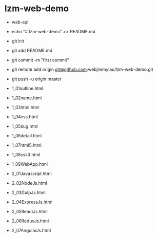 # lzm-web-demo
- web-api

- echo "# lzm-web-demo" >> README.md
- git init
- git add README.md
- git commit -m "first commit"
- git remote add origin git@github.com:webjimmylau/lzm-web-demo.git
- git push -u origin master

- 1_01outline.html
- 1_02name.html
- 1_03html.html
- 1_04css.html
- 1_05bug.html
- 1_06detail.html
- 1_07html5.html
- 1_08css3.html
- 1_09WebApp.html
- 2_01Javascript.html
- 2_02NodeJs.html
- 2_03GulpJs.html
- 2_04ExpressJs.html
- 2_05ReactJs.html
- 2_06ReduxJs.html
- 2_07AngularJs.html
